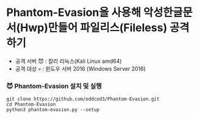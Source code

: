# Phantom-Evasion을 사용해 악성한글문서(Hwp)만들어 파일리스(Fileless) 공격하기

- 공격 서버 :smiling_imp: : 칼리 리눅스(Kali Linux amd64)
- 공격 대상 :skull: : 윈도우 서버 2016 (Windows Server 2016)

### :smiling_imp: Phantom-Evasion 설치 및 실행

```
git clone https://github.com/oddcod3/Phantom-Evasion.git
cd Phantom-Evasion
python3 phantom-evasion.py --setup
```
